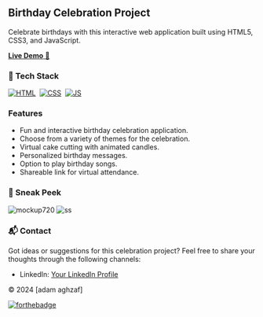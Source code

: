 ## Birthday Celebration Project

Celebrate birthdays with this interactive web application built using HTML5, CSS3, and JavaScript.

<a href="https://beamish-mandazi-aae370.netlify.app/" target="_blank">**Live Demo** 🎉</a>

### 📌 Tech Stack
[![HTML](https://img.shields.io/badge/html5%20-%23E34F26.svg?&style=for-the-badge&logo=html5&logoColor=white)](https://github.com/YOUR_USERNAME/Birthday-Celebration-Project/search?l=html)&nbsp;
[![CSS](https://img.shields.io/badge/css3%20-%231572B6.svg?&style=for-the-badge&logo=css3&logoColor=white)](https://github.com/YOUR_USERNAME/Birthday-Celebration-Project/search?l=css)&nbsp;
[![JS](https://img.shields.io/badge/javascript%20-%23323330.svg?&style=for-the-badge&logo=javascript&logoColor=%23F7DF1E)](https://github.com/YOUR_USERNAME/Birthday-Celebration-Project/search?l=javascript)

### Features
- Fun and interactive birthday celebration application.
- Choose from a variety of themes for the celebration.
- Virtual cake cutting with animated candles.
- Personalized birthday messages.
- Option to play birthday songs.
- Shareable link for virtual attendance.



### 📌 Sneak Peek

![mockup720]()
![ss]()

### 📬 Contact

Got ideas or suggestions for this celebration project? Feel free to share your thoughts through the following channels:

- LinkedIn: [Your LinkedIn Profile](#)

© 2024 [adam aghzaf]

[![forthebadge](https://forthebadge.com/images/badges/built-with-love.svg)](https://forthebadge.com)
